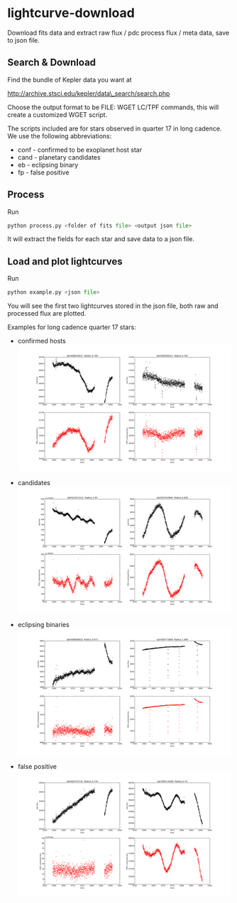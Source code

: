 lightcurve-download
===================

Download fits data and extract raw flux / pdc process flux / meta data, save to
json file.

Search & Download
-----------------
Find the bundle of Kepler data you want at

http://archive.stsci.edu/kepler/data\_search/search.php

Choose the output format to be FILE: WGET LC/TPF commands, this will create a
customized WGET script.

The scripts included are for stars observed in quarter 17 in long cadence. We use the
following abbreviations:
  * conf - confirmed to be exoplanet host star
  * cand - planetary candidates
  * eb   - eclipsing binary
  * fp   - false positive

Process
-------
Run

```python
python process.py <folder of fits file> <output json file>
```

It will extract the fields for each star and save data to a json file.

Load and plot lightcurves
-------------------------
Run

```python
python example.py <json file>
```

You will see the first two lightcurves stored in the json file, both raw and
processed flux are plotted.

Examples for long cadence quarter 17 stars:

* confirmed hosts
![confirmed hosts](/example_conf.png)

* candidates
![candidates](/example_cand.png)

* eclipsing binaries
![eclipsing binaries](/example_eb.png)

* false positive
![false positive](/example_fp.png)
